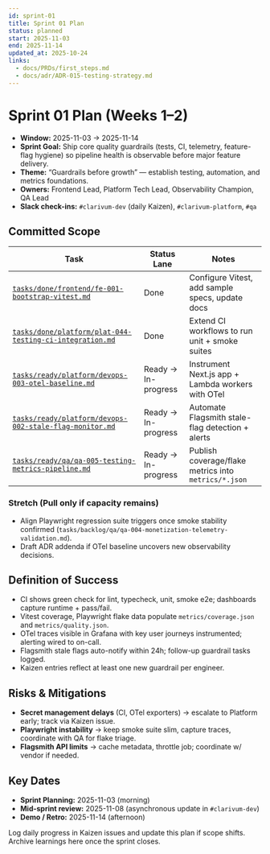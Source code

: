 ```yaml
---
id: sprint-01
title: Sprint 01 Plan
status: planned
start: 2025-11-03
end: 2025-11-14
updated_at: 2025-10-24
links:
  - docs/PRDs/first_steps.md
  - docs/adr/ADR-015-testing-strategy.md
---
```


# Sprint 01 Plan (Weeks 1–2)

- **Window:** 2025-11-03 → 2025-11-14  
- **Sprint Goal:** Ship core quality guardrails (tests, CI, telemetry, feature-flag hygiene) so pipeline health is observable before major feature delivery.
- **Theme:** “Guardrails before growth” — establish testing, automation, and metrics foundations.
- **Owners:** Frontend Lead, Platform Tech Lead, Observability Champion, QA Lead
- **Slack check-ins:** `#clarivum-dev` (daily Kaizen), `#clarivum-platform`, `#qa`

## Committed Scope

| Task | Status Lane | Notes |
|------|-------------|-------|
| [`tasks/done/frontend/fe-001-bootstrap-vitest.md`](../../done/frontend/fe-001-bootstrap-vitest.md) | Done | Configure Vitest, add sample specs, update docs |
| [`tasks/done/platform/plat-044-testing-ci-integration.md`](../../done/platform/plat-044-testing-ci-integration.md) | Done | Extend CI workflows to run unit + smoke suites |
| [`tasks/ready/platform/devops-003-otel-baseline.md`](../../ready/platform/devops-003-otel-baseline.md) | Ready → In-progress | Instrument Next.js app + Lambda workers with OTel |
| [`tasks/ready/platform/devops-002-stale-flag-monitor.md`](../../ready/platform/devops-002-stale-flag-monitor.md) | Ready → In-progress | Automate Flagsmith stale-flag detection + alerts |
| [`tasks/ready/qa/qa-005-testing-metrics-pipeline.md`](../../ready/qa/qa-005-testing-metrics-pipeline.md) | Ready → In-progress | Publish coverage/flake metrics into `metrics/*.json` |

### Stretch (Pull only if capacity remains)

- Align Playwright regression suite triggers once smoke stability confirmed (`tasks/backlog/qa/qa-004-monetization-telemetry-validation.md`).
- Draft ADR addenda if OTel baseline uncovers new observability decisions.

## Definition of Success

- CI shows green check for lint, typecheck, unit, smoke e2e; dashboards capture runtime + pass/fail.
- Vitest coverage, Playwright flake data populate `metrics/coverage.json` and `metrics/quality.json`.
- OTel traces visible in Grafana with key user journeys instrumented; alerting wired to on-call.
- Flagsmith stale flags auto-notify within 24h; follow-up guardrail tasks logged.
- Kaizen entries reflect at least one new guardrail per engineer.

## Risks & Mitigations

- **Secret management delays** (CI, OTel exporters) → escalate to Platform early; track via Kaizen issue.
- **Playwright instability** → keep smoke suite slim, capture traces, coordinate with QA for flake triage.
- **Flagsmith API limits** → cache metadata, throttle job; coordinate w/ vendor if needed.

## Key Dates

- **Sprint Planning:** 2025-11-03 (morning)
- **Mid-sprint review:** 2025-11-08 (asynchronous update in `#clarivum-dev`)
- **Demo / Retro:** 2025-11-14 (afternoon)

Log daily progress in Kaizen issues and update this plan if scope shifts. Archive learnings here once the sprint closes.

